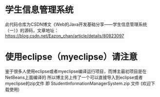 # 学生信息管理系统
此代码仓库为CSDN博文《Web的Java开发基础分享——学生信息管理系统（一）》的源码，文章地址：https://blog.csdn.net/Eazon_chan/article/details/80823097

# 使用eclipse（myeclipse）请注意
鉴于很多人使用eclipse或者myeclipse编译运行项目，而博主最初项目是在NetBeans上面编译的
所以博主另上传了一个可以直接导入到eclipse或者myeclipse的zip文件
即 StudentInformationManagerSystem.zip 文件
(欢迎下载使用)
